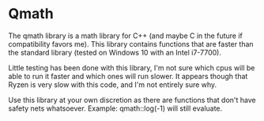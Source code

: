 # Qmath
The qmath library is a math library for C++ (and maybe C in the future if compatibility favors me). This library contains functions that are faster than the standard library (tested on Windows 10 with an Intel i7-7700).

Little testing has been done with this library, I'm not sure which cpus will be able to run it faster and which ones will run slower. It appears though that Ryzen is very slow with this code, and I'm not entirely sure why.

Use this library at your own discretion as there are functions that don't have safety nets whatsoever. Example: qmath::log(-1) will still evaluate.
